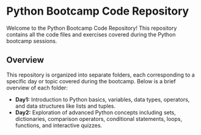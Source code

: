 # Python Bootcamp Code Repository

Welcome to the Python Bootcamp Code Repository! This repository contains all the code files and exercises covered during the Python bootcamp sessions.

## Overview

This repository is organized into separate folders, each corresponding to a specific day or topic covered during the bootcamp. Below is a brief overview of each folder:

- **Day1:** Introduction to Python basics, variables, data types, operators, and data structures like lists and tuples.
- **Day2:** Exploration of advanced Python concepts including sets, dictionaries, comparison operators, conditional statements, loops, functions, and interactive quizzes.

